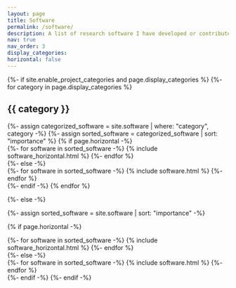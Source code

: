 ```yaml
---
layout: page
title: Software
permalink: /software/
description: A list of research software I have developed or contributed to.
nav: true
nav_order: 3
display_categories: 
horizontal: false
---
```


<div class="software">
{%- if site.enable_project_categories and page.display_categories %}
  <!-- Display categorized software -->
  {%- for category in page.display_categories %}
  <h2 class="category">{{ category }}</h2>
  {%- assign categorized_software = site.software | where: "category", category -%}
  {%- assign sorted_software = categorized_software | sort: "importance" %}
  <!-- Generate cards for each software -->
  {% if page.horizontal -%}
  <div class="container">
    <div class="row row-cols-2">
    {%- for software in sorted_software -%}
      {% include software_horizontal.html %}
    {%- endfor %}
    </div>
  </div>
  {%- else -%}
  <div class="grid">
    {%- for software in sorted_software -%}
      {% include software.html %}
    {%- endfor %}
  </div>
  {%- endif -%}
  {% endfor %}

{%- else -%}
<!-- Display software without categories -->
  {%- assign sorted_software = site.software | sort: "importance" -%}
  <!-- Generate cards for each software -->
  {% if page.horizontal -%}
  <div class="container">
    <div class="row row-cols-2">
    {%- for software in sorted_software -%}
      {% include software_horizontal.html %}
    {%- endfor %}
    </div>
  </div>
  {%- else -%}
  <div class="grid">
    {%- for software in sorted_software -%}
      {% include software.html %}
    {%- endfor %}
  </div>
  {%- endif -%}
{%- endif -%}
</div>